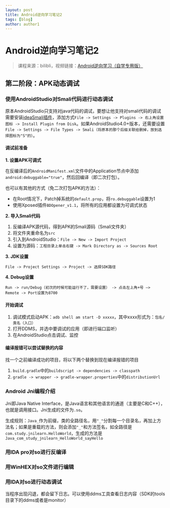 ```yaml
---
layout: post
title: Android逆向学习笔记2
tags: [blog]
author: author1
---
```




# Android逆向学习笔记2

> 课程来源：bilibli，视频链接：[Android逆向学习（自学专用版）](https://www.bilibili.com/video/BV19G4y1v7EG/?spm_id_from=333.337.search-card.all.click&vd_source=1685dbb19ce1624124f7b004f1afa849)



## 第二阶段：APK动态调试

### 使用AndroidStudio对Smali代码进行动态调试

原本AndroidStudio只支持对java代码的调试，要想让他支持对smali代码的调试需要安装[ideaSmali插件](https://bitbucket.org/JesusFreke/smali/downloads/)，添加方式`File -> Settings -> Plugins -> 右上角设置图标 -> Install Plugin from Disk`。如果AndroidStudio4.0+版本，还需要设置`File -> Settings -> File Types -> Smali（将原本的那个后缀关联给删掉，放到选择图标为"S"的）`。

#### 调试前准备

**1. 设置APK可调式**

在反编译后的`AndroidManifest.xml`文件中的Application节点中添加`android:debuggable="true"`，然后回编译（即二次打包）。

也可以有其他的方式（免二次打包APK的方法）：

* 在Root情况下，Patch掉系统的`default.prop`，将`ro.debuggable`设置为1
* 使用Xposed插件`BDOpener_v1.1`，将所有的应用都设置为可调式状态



**2. 导入Smali代码**

1. 反编译APK源代码，得到APK的Smali源码（Smali文件夹）
2. 将文件夹重命名为`src`
3. 引入到AndroidStudio：`File -> New -> Import Project `
4. 设置为源码：`工程目录上单击右键 -> Mark Directory as -> Sources Root`



**3. JDK设置**

`File -> Project Settings -> Project -> 选择SDK路径`



**4. Debug设置**

`Run -> run/Debug（初次的时候可能运行不了，需要设置） -> 点击左上角+号 —> Remote -> Port设置为8700`



#### 开始调试

1. 调试模式启动APK：`adb shell am start -D xxxxx`，其中xxxx形式为：`包名/类名（入口）`
2. 打开DDMS，并选中要调试的应用（即进行端口监听）
3. 在AndroidStudio点击调试、监控



#### 编译报错可以尝试替换的内容

找一个之前编译成功的项目，将以下两个替换到现在编译报错的项目

1. `build.gradle`中的`buildscript -> dependencies -> classpath`
2. `gradle -> wrapper -> gradle-wrapper.properties`中的`distributionUrl`



### Android Jni编程介绍

Jni即Java Native Interface，是Java语言和其他语言的通道（主要是C和C++），也就是调用接口。Jni生成的文件为`.so`。

生成规则：`Java_`作为前缀，类的全路径名，用`"_"`分割每一个目录名，再加上方法名；如果是重载的方法，则会添加`"_"`和方法签名，如全路径是`com.study.jnilearn.HelloWorld`，生成的方法是`Java_com_study_jnilearn_HelloWorld_sayHello`



### 用IDA pro对so进行反编译



### 用WinHEX对so文件进行编辑 



### 用IDA对so进行动态调试

当程序出现闪退，都会留下日志。可以使用ddms工具查看日志内容（SDK的tools目录下的ddms或者是monitor）
